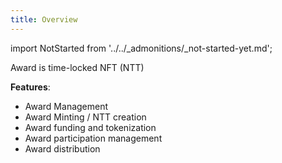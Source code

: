 ```yaml
---
title: Overview
---
```


import NotStarted from '../../_admonitions/_not-started-yet.md';

<NotStarted/>

Award is time-locked NFT (NTT)

__Features__: 
- Award Management
- Award Minting / NTT creation
- Award funding and tokenization
- Award participation management
- Award distribution
